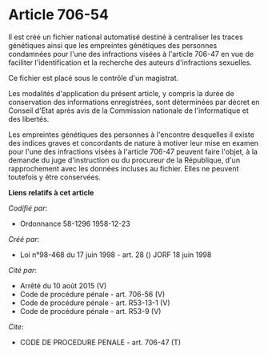# Article 706-54

Il est créé un fichier national automatisé destiné à centraliser les traces génétiques ainsi que les empreintes génétiques
des personnes condamnées pour l'une des infractions visées à l'article 706-47 en vue de faciliter l'identification et la
recherche des auteurs d'infractions sexuelles.

Ce fichier est placé sous le contrôle d'un magistrat.

Les modalités d'application du présent article, y compris la durée de conservation des informations enregistrées, sont
déterminées par décret en Conseil d'Etat après avis de la Commission nationale de l'informatique et des libertés.

Les empreintes génétiques des personnes à l'encontre desquelles il existe des indices graves et concordants de nature à
motiver leur mise en examen pour l'une des infractions visées à l'article 706-47 peuvent faire l'objet, à la demande du juge
d'instruction ou du procureur de la République, d'un rapprochement avec les données incluses au fichier. Elles ne peuvent
toutefois y être conservées.

**Liens relatifs à cet article**

_Codifié par_:

  - Ordonnance 58-1296 1958-12-23

_Créé par_:

  - Loi n°98-468 du 17 juin 1998 - art. 28 () JORF 18 juin 1998

_Cité par_:

  - Arrêté du 10 août 2015 (V)
  - Code de procédure pénale - art. 706-56 (V)
  - Code de procédure pénale - art. R53-13-1 (V)
  - Code de procédure pénale - art. R53-9 (V)

_Cite_:

  - CODE DE PROCEDURE PENALE - art. 706-47 (T)
